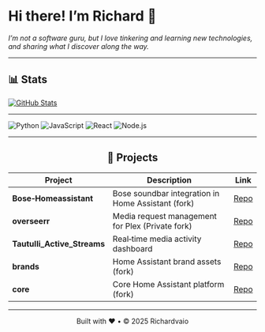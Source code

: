 
# Hi there! I’m Richard 👋  
_I’m not a software guru, but I love tinkering and learning new technologies, and sharing what I discover along the way._

---


## 📊 Stats
[![GitHub Stats](https://github-readme-stats.vercel.app/api?username=Richardvaio&show_icons=true&theme=ambient_gradient&include_all_commits=true&rank_icon=github)](https://github.com/Richardvaio)  

---

<p align="left">
  <img src="https://img.shields.io/badge/Python-3776AB?style=flat-square&logo=python&logoColor=white" alt="Python"/>
  <img src="https://img.shields.io/badge/JavaScript-F7DF1E?style=flat-square&logo=javascript&logoColor=black" alt="JavaScript"/>
  <img src="https://img.shields.io/badge/React-20232A?style=flat-square&logo=react&logoColor=61DAFB" alt="React"/>
  <img src="https://img.shields.io/badge/Node.js-339933?style=flat-square&logo=node.js&logoColor=white" alt="Node.js"/>
</p>

---

<div align="center">
  
## 📂 Projects

| Project                     | Description                                                             | Link                                                               |
|-----------------------------|-------------------------------------------------------------------------|--------------------------------------------------------------------|
| **Bose‑Homeassistant**      | Bose soundbar integration in Home Assistant (fork)                      | [Repo](https://github.com/Richardvaio/Bose-Homeassistant)          |
| **overseerr**               | Media request management for Plex (Private fork)                        | [Repo](https://github.com/Richardvaio/overseerr)                   |
| **Tautulli_Active_Streams** | Real‑time media activity dashboard                                      | [Repo](https://github.com/Richardvaio/Tautulli_Active_Streams)     |
| **brands**                  | Home Assistant brand assets (fork)                                      | [Repo](https://github.com/Richardvaio/brands)                      |
| **core**                    | Core Home Assistant platform (fork)                                     | [Repo](https://github.com/Richardvaio/core)                        |
</div>

---

<div align="center">
  Built with ❤️ • © 2025 Richardvaio
</div>

